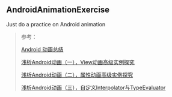 ## AndroidAnimationExercise

Just do a practice on Android animation

> 参考：
> 
> [Android 动画总结](https://www.jianshu.com/p/420629118c10) 
> 
> [浅析Android动画（一），View动画高级实例探究](http://www.cnblogs.com/wondertwo/p/5295976.html) 
> 
> [浅析Android动画（二），属性动画高级实例探究](http://www.cnblogs.com/wondertwo/p/5312482.html) 
> 
> [浅析Android动画（三），自定义Interpolator与TypeEvaluator](http://www.cnblogs.com/wondertwo/p/5327586.html) 
